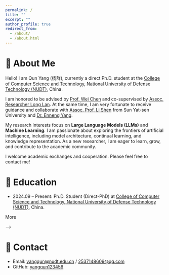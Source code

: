 ```yaml
---
permalink: /
title: ""
excerpt: ""
author_profile: true
redirect_from: 
  - /about/
  - /about.html
---
```


<!-- {% if site.google_scholar_stats_use_cdn %}
{% assign gsDataBaseUrl = "https://cdn.jsdelivr.net/gh/" | append: site.repository | append: "@" %}
{% else %}
{% assign gsDataBaseUrl = "https://raw.githubusercontent.com/" | append: site.repository | append: "/" %}
{% endif %}
{% assign url = gsDataBaseUrl | append: "google-scholar-stats/gs_data_shieldsio.json" %} -->

<span class='anchor' id='about-me'></span>

# 👋 About Me

Hello! I am Qun Yang (杨群), currently a direct Ph.D. student at the [College of Computer Science and Technology, National University of Defense Technology (NUDT)](https://www.nudt.edu.cn/), China.

I am honored to be advised by [Prof. Wei Chen](https://xueshu.baidu.com/scholarID/CN-BF75SYFJ) and co-supervised by [Assoc. Researcher Long Lan](https://lan-long.github.io/index.html). At the same time, I am very fortunate to receive guidance and collaborate with [Assoc. Prof. Li Shen](https://sites.google.com/site/mathshenli/home) from Sun Yat-sen University and [Dr. Enneng Yang](https://ennengyang.github.io/).

My research interests focus on **Large Language Models (LLMs)** and **Machine Learning**. I am passionate about exploring the frontiers of artificial intelligence, including model architecture, continual learning, and knowledge representation. As a new researcher, I am eager to learn, grow, and contribute to the academic community.

I welcome academic exchanges and cooperation. Please feel free to contact me!

<!-- - **Email:** yangqun@nudt.edu.cn / 2537148609@qq.com
- **GitHub:** [yangqun123456](https://github.com/yangqun123456) -->

<!--
My research interests include:
- Large Language Model: continual pretraining/finetuning, knowledge editing
- Machine Learning: model merging, multi-task learning, continual/incremental learning, data-free learning, dataset/knowledge distillation
-->

# 📖 Education

- 2024.09 – Present: Ph.D. Student (Direct-PhD) at [College of Computer Science and Technology, National University of Defense Technology (NUDT)](https://www.nudt.edu.cn/), China.

<!--
# 🔥 News

<ul class="projects-box" id="projects-box">
<!-- <li> 2025.xx: ... </li> -->
<p class="projects-show" id="projects-show"><span class="projects-show-text" id="projects-show-text">More</span></p>
</ul>
-->

<!--
# ✨ Repositories

Comments and contributions are welcome. 
- [**Awesome-Model-Merging-Methods-Theories-Applications**](https://github.com/EnnengYang/Awesome-Model-Merging-Methods-Theories-Applications) ...
-->

<!--
# 📝 Selected Preprints and Publications 
## Survey Papers
## Conference Papers
## Journal Papers
-->

<!--
# 💻 Internships
- 202x.xx - 202x.xx: ...
-->

<!--
# 🏆 Honors and Awards
- 202x.xx: ...
-->

<!--
# 💬 Invited Talks
- 202x.xx: ...
-->

<!--
# 🔖 Services
## Conference Reviewers
## Journal Reviewers
-->


# 💬 Contact
- Email: yangqun@nudt.edu.cn / 2537148609@qq.com
- GitHub: [yangqun123456](https://github.com/yangqun123456)